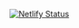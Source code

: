 [![Netlify Status](https://api.netlify.com/api/v1/badges/ac60ec0f-6793-4ea6-b1a9-4129ce644d95/deploy-status)](https://app.netlify.com/sites/priceless-dijkstra-52cf9b/deploys)
